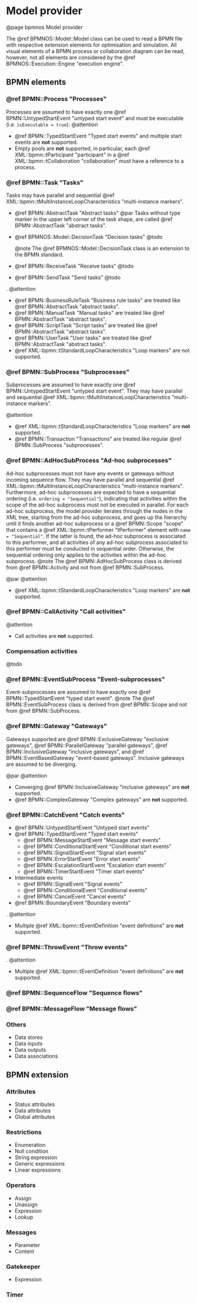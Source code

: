 # Model provider
@page bpmnos Model provider

The @ref BPMNOS::Model::Model class can be used to read a BPMN file with respective extension elements for optimisation and simulation. All visual elements of a BPMN process or collaboration diagram can be read, however, not all elements are considered by the @ref BPMNOS::Execution::Engine "execution engine".

## BPMN elements

### @ref BPMN::Process "Processes"
Processes are assumed to have exactly one @ref BPMN::UntypedStartEvent "untyped start event" and must be executable (i.e. `isExecutable = true`). 
@attention 
- @ref BPMN::TypedStartEvent "Typed start events" and multiple start events are **not** supported.
- Empty pools are **not** supported, in particular, each @ref XML::bpmn::tParticipant "participant" in a @ref XML::bpmn::tCollaboration "collaboration" must have a reference to a process.

### @ref BPMN::Task "Tasks"

Tasks may have parallel and sequential @ref XML::bpmn::tMultiInstanceLoopCharacteristics "multi-instance markers".

- @ref BPMN::AbstractTask "Abstract tasks"
  @par
  Tasks without type marker in the upper left corner of the task shape, are called @ref BPMN::AbstractTask "abstract tasks".
- @ref BPMNOS::Model::DecisionTask "Decision tasks"
  @todo

  @note The @ref BPMNOS::Model::DecisionTask class is an extension to the BPMN standard.
- @ref BPMN::ReceiveTask "Receive tasks" 
  @todo
  
- @ref BPMN::SendTask "Send tasks" 
  @todo

.
@attention
- @ref BPMN::BusinessRuleTask "Business rule tasks" are treated like @ref BPMN::AbstractTask "abstract tasks".
- @ref BPMN::ManualTask "Manual tasks" are treated like @ref BPMN::AbstractTask "abstract tasks".
- @ref BPMN::ScriptTask "Script tasks" are treated like @ref BPMN::AbstractTask "abstract tasks".
- @ref BPMN::UserTask "User tasks" are treated like @ref BPMN::AbstractTask "abstract tasks".
- @ref XML::bpmn::tStandardLoopCharacteristics "Loop markers" are not supported.


### @ref BPMN::SubProcess "Subprocesses"
Subprocesses are assumed to have exactly one @ref BPMN::UntypedStartEvent "untyped start event".
They may have parallel and sequential @ref XML::bpmn::tMultiInstanceLoopCharacteristics "multi-instance markers".

@attention 
- @ref XML::bpmn::tStandardLoopCharacteristics "Loop markers" are **not** supported.
- @ref BPMN::Transaction "Transactions" are treated like regular @ref BPMN::SubProcess "subprocesses".

### @ref BPMN::AdHocSubProcess "Ad-hoc subprocesses" 
Ad-hoc subprocesses must not have any events or gateways without incoming sequence flow.
They may have parallel and sequential @ref XML::bpmn::tMultiInstanceLoopCharacteristics "multi-instance markers".
Furthermore, ad-hoc subprocesses are expected to have a sequential ordering (i.e. `ordering = "Sequential"`), indicating that activities within the scope of the ad-hoc subprocess must not be executed in parallel. For each ad-hoc subprocess, the model provider iterates through the nodes in the XML tree, starting from the ad-hoc subprocess, and goes up the hierarchy until it finds another ad-hoc subprocess or a @ref BPMN::Scope "scope" that contains a @ref XML::bpmn::tPerformer "tPerformer" element with `name = "Sequential"`. If the latter is found, the ad-hoc subprocess is associated to this performer, and all activities of any ad-hoc subprocess associated to this performer must be conducted in sequential order. Otherwise, the sequential ordering only applies to the activities within the ad-hoc subprocess.
  @note The @ref BPMN::AdHocSubProcess class is derived from @ref BPMN::Activity and not from @ref BPMN::SubProcess.

@par
@attention
- @ref XML::bpmn::tStandardLoopCharacteristics "Loop markers" are **not** supported.

### @ref BPMN::CallActivity "Call activities"

@attention
- Call activities are **not** supported.


### Compensation activities
@todo

### @ref BPMN::EventSubProcess "Event-subprocesses"
Event-subprocesses are assumed to have exactly one @ref BPMN::TypedStartEvent "typed start event".
@note The @ref BPMN::EventSubProcess class is derived from @ref BPMN::Scope and not from @ref BPMN::SubProcess.


### @ref BPMN::Gateway "Gateways" 

Gateways supported are @ref BPMN::ExclusiveGateway "exclusive gateways", @ref BPMN::ParallelGateway "parallel gateways", @ref BPMN::InclusiveGateway "inclusive gateways", and @ref BPMN::EventBasedGateway "event-based gateways". Inclusive gateways are assumed to be diverging.

@par
@attention
- Converging @ref BPMN::InclusiveGateway "inclusive gateways" are **not** supported.
- @ref BPMN::ComplexGateway "Complex gateways" are **not** supported.

### @ref BPMN::CatchEvent "Catch events" 
- @ref BPMN::UntypedStartEvent "Untyped start events"
- @ref BPMN::TypedStartEvent "Typed start events" 
  - @ref BPMN::MessageStartEvent "Message start events" 
  - @ref BPMN::ConditionalStartEvent "Conditional start events" 
  - @ref BPMN::SignalStartEvent "Signal start events" 
  - @ref BPMN::ErrorStartEvent "Error start events" 
  - @ref BPMN::EscalationStartEvent "Escalation start events" 
  - @ref BPMN::TimerStartEvent "Timer start events" 
- Intermediate events
  - @ref BPMN::SignalEvent "Signal events" 
  - @ref BPMN::ConditionalEvent "Conditional events" 
  - @ref BPMN::CancelEvent "Cancel events"
- @ref BPMN::BoundaryEvent "Boundary events"

.
@attention
- Multiple @ref XML::bpmn::tEventDefinition "event definitions" are **not** supported.

### @ref BPMN::ThrowEvent "Throw events" 

.
@attention
- Multiple @ref XML::bpmn::tEventDefinition "event definitions" are **not** supported.

### @ref BPMN::SequenceFlow "Sequence flows"

### @ref BPMN::MessageFlow "Message flows"

### Others


- Data stores
- Data inputs
- Data outputs
- Data associations

## BPMN extension


### Attributes
- Status attributes
- Data attributes
- Global attributes

### Restrictions
- Enumeration
- Null condition
- String expression
- Generic expressions
- Linear expressions

### Operators
- Assign
- Unassign
- Expression
- Lookup

### Messages
- Parameter
- Content

### Gatekeeper
- Expression

### Timer

